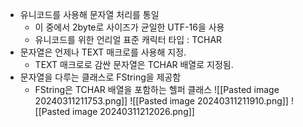 - 유니코드를 사용해 문자열 처리를 통일
	- 이 중에서 2byte로 사이즈가 균일한 UTF-16을 사용
	- 유니코드를 위한 언리얼 표준 캐릭터 타입 : TCHAR
- 문자열은 언제나 TEXT 매크로를 사용해 지정.
	- TEXT 매크로로 감싼 문자열은 TCHAR 배열로 지정됨.
- 문자열을 다루는 클래스로 FString을 제공함
	- FString은 TCHAR 배열을 포함하는 헬퍼 클래스
![[Pasted image 20240311211753.png]]
![[Pasted image 20240311211910.png]]
![[Pasted image 20240311212026.png]]
